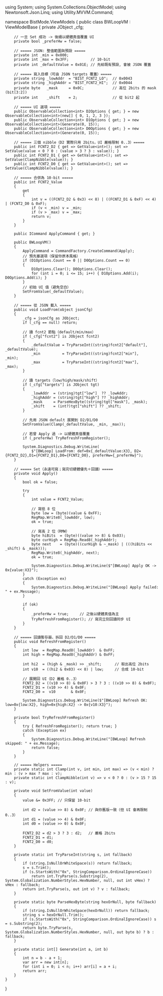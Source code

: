 using System;
using System.Collections.ObjectModel;
using Newtonsoft.Json.Linq;
using Utility.MVVM.Command;

namespace BistMode.ViewModels
{
    public class BWLoopVM : ViewModelBase
    {
        private JObject _cfg;

        // 一旦 Set 成功 -> 後續以硬體真值覆蓋 UI
        private bool _preferHw = false;

        // ===== JSON: 整值範圍與預設 =====
        private int _min = 0x000;
        private int _max = 0x3FF;          // 10-bit
        private int _defaultValue = 0x01E; // 先給既有預設, 會被 JSON 覆蓋

        // ===== 寫入目標（可由 JSON targets 覆蓋）=====
        private string _lowAddr  = "BIST_FCNT2_LO";  // 0x0043
        private string _highAddr = "BIST_FCNT2_HI";  // 0x0044
        private byte   _mask     = 0x0C;             // 高位 2bits 的 mask (bit[3:2])
        private int    _shift    = 2;                // 從 bit2 起

        // ===== UI 選項 =====
        public ObservableCollection<int> D2Options { get; } = new ObservableCollection<int>(new[] { 0, 1, 2, 3 });
        public ObservableCollection<int> D1Options { get; } = new ObservableCollection<int>(Generate(0, 15));
        public ObservableCollection<int> D0Options { get; } = new ObservableCollection<int>(Generate(0, 15));

        // ===== 三個 nibble（D2 實際只用 2bits，UI 嚴格限制 0..3）=====
        public int FCNT2_D2 { get => GetValue<int>(); set => SetValue(value < 0 ? 0 : (value > 3 ? 3 : value)); }
        public int FCNT2_D1 { get => GetValue<int>(); set => SetValue(ClampNibble(value)); }
        public int FCNT2_D0 { get => GetValue<int>(); set => SetValue(ClampNibble(value)); }

        // ===== 合併為 10-bit =====
        public int FCNT2_Value
        {
            get
            {
                int v = ((FCNT2_D2 & 0x3) << 8) | ((FCNT2_D1 & 0xF) << 4) | (FCNT2_D0 & 0xF);
                if (v < _min) v = _min;
                if (v > _max) v = _max;
                return v;
            }
        }

        public ICommand ApplyCommand { get; }

        public BWLoopVM()
        {
            ApplyCommand = CommandFactory.CreateCommand(Apply);
            // 預先塞選項（保留你原本風格）
            if (D1Options.Count == 0 || D0Options.Count == 0)
            {
                D1Options.Clear(); D0Options.Clear();
                for (int i = 0; i <= 15; i++) { D1Options.Add(i); D0Options.Add(i); }
            }
            // 初始 UI 值（避免空白）
            SetFromValue(_defaultValue);
        }

        // ===== 從 JSON 載入 =====
        public void LoadFrom(object jsonCfg)
        {
            _cfg = jsonCfg as JObject;
            if (_cfg == null) return;

            // 讀 fcnt2 節點（default/min/max）
            if (_cfg["fcnt2"] is JObject fcnt2)
            {
                _defaultValue = TryParseInt((string)fcnt2["default"], _defaultValue);
                _min          = TryParseInt((string)fcnt2["min"],      _min);
                _max          = TryParseInt((string)fcnt2["max"],      _max);
            }

            // 讀 targets（low/high/mask/shift）
            if (_cfg["targets"] is JObject tgt)
            {
                _lowAddr  = (string)tgt["low"]  ?? _lowAddr;
                _highAddr = (string)tgt["high"] ?? _highAddr;
                _mask     = ParseHexByte((string)tgt["mask"], _mask);
                _shift    = (int?)tgt["shift"] ?? _shift;
            }

            // 先用 JSON default 展開到 D2/D1/D0
            SetFromValue(Clamp(_defaultValue, _min, _max));

            // 若曾 Apply 過 -> 以硬體真值覆蓋
            if (_preferHw) TryRefreshFromRegister();

            System.Diagnostics.Debug.WriteLine(
                $"[BWLoop] LoadFrom: def=0x{_defaultValue:X3}, D2={FCNT2_D2},D1={FCNT2_D1},D0={FCNT2_D0}, preferHw={_preferHw}");
        }

        // ===== Set（永遠可寫；寫完切硬體優先＋回讀）=====
        private void Apply()
        {
            bool ok = false;

            try
            {
                int value = FCNT2_Value;

                // 寫低 8 位
                byte low = (byte)(value & 0xFF);
                RegMap.Write8(_lowAddr, low);
                ok = true;

                // 寫高 2 位（RMW）
                byte hiBits  = (byte)((value >> 8) & 0x03);
                byte curHigh = RegMap.Read8(_highAddr);
                byte next    = (byte)((curHigh & ~_mask) | (((hiBits << _shift) & _mask)));
                RegMap.Write8(_highAddr, next);
                ok = true;

                System.Diagnostics.Debug.WriteLine($"[BWLoop] Apply OK -> 0x{value:X3}");
            }
            catch (Exception ex)
            {
                System.Diagnostics.Debug.WriteLine("[BWLoop] Apply failed: " + ex.Message);
            }

            if (ok)
            {
                _preferHw = true;     // 之後以硬體真值為主
                TryRefreshFromRegister(); // 寫完立刻回讀同步 UI
            }
        }

        // ===== 回讀暫存器，拆回 D2/D1/D0 =====
        public void RefreshFromRegister()
        {
            int low  = RegMap.Read8(_lowAddr)  & 0xFF;
            int high = RegMap.Read8(_highAddr) & 0xFF;

            int hi2  = (high & _mask) >> _shift;      // 取出高位 2bits
            int v10  = ((hi2 & 0x03) << 8) | low;     // 合成 10-bit

            // 展開回 UI（D2 嚴格 0..3）
            FCNT2_D2 = ((v10 >> 8) & 0x0F) > 3 ? 3 : ((v10 >> 8) & 0x0F);
            FCNT2_D1 = (v10 >> 4) & 0x0F;
            FCNT2_D0 =  v10       & 0x0F;

            System.Diagnostics.Debug.WriteLine($"[BWLoop] Refresh OK: low=0x{low:X2}, high=0x{high:X2} -> 0x{v10:X3}");
        }

        private bool TryRefreshFromRegister()
        {
            try { RefreshFromRegister(); return true; }
            catch (Exception ex)
            {
                System.Diagnostics.Debug.WriteLine("[BWLoop] Refresh skipped: " + ex.Message);
                return false;
            }
        }

        // ===== Helpers =====
        private static int Clamp(int v, int min, int max) => (v < min) ? min : (v > max ? max : v);
        private static int ClampNibble(int v) => v < 0 ? 0 : (v > 15 ? 15 : v);

        private void SetFromValue(int value)
        {
            value &= 0x3FF; // 只保留 10-bit

            int d2 = (value >> 8) & 0x0F; // 與你舊版一致（但 UI 會再限制 0..3）
            int d1 = (value >> 4) & 0x0F;
            int d0 = (value >> 0) & 0x0F;

            FCNT2_D2 = d2 > 3 ? 3 : d2;   // 嚴格 2bits
            FCNT2_D1 = d1;
            FCNT2_D0 = d0;
        }

        private static int TryParseInt(string s, int fallback)
        {
            if (string.IsNullOrWhiteSpace(s)) return fallback;
            s = s.Trim();
            if (s.StartsWith("0x", StringComparison.OrdinalIgnoreCase))
                return int.TryParse(s.Substring(2), System.Globalization.NumberStyles.HexNumber, null, out int vHex) ? vHex : fallback;
            return int.TryParse(s, out int v) ? v : fallback;
        }

        private static byte ParseHexByte(string hexOrNull, byte fallback)
        {
            if (string.IsNullOrWhiteSpace(hexOrNull)) return fallback;
            string s = hexOrNull.Trim();
            if (s.StartsWith("0x", StringComparison.OrdinalIgnoreCase)) s = s.Substring(2);
            return byte.TryParse(s, System.Globalization.NumberStyles.HexNumber, null, out byte b) ? b : fallback;
        }

        private static int[] Generate(int a, int b)
        {
            int n = b - a + 1;
            var arr = new int[n];
            for (int i = 0; i < n; i++) arr[i] = a + i;
            return arr;
        }
    }
}